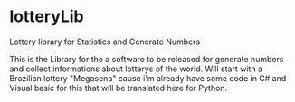 # lotteryLib
Lottery library for Statistics and Generate Numbers

This is the Library for the a software to be released for generate numbers and collect informations about lotterys of the world.
Will start with a Brazilian lottery "Megasena" cause i'm already have some code in C# and Visual basic for this that will be translated here for Python.
